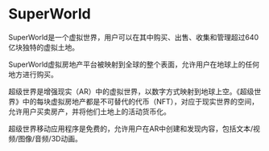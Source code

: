# 

# SuperWorld

SuperWorld是一个虚拟世界，用户可以在其中购买、出售、收集和管理超过640亿块独特的虚拟土地。

SuperWorld虚拟房地产平台被映射到全球的整个表面，允许用户在地球上的任何地方进行购买。

超级世界是增强现实（AR）中的虚拟世界，以数字方式映射到地球上空。《超级世界》中的每块虚拟房地产都是不可替代的代币（NFT），对应于现实世界的空间，允许用户买卖房产，并将他们土地上的活动货币化。

超级世界移动应用程序是免费的，允许用户在AR中创建和发现内容，包括文本/视频/图像/音频/3D动画。

